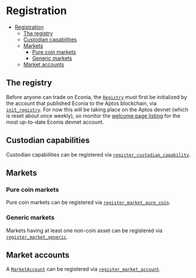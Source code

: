 # Registration

- [Registration](#registration)
  - [The registry](#the-registry)
  - [Custodian capabilities](#custodian-capabilities)
  - [Markets](#markets)
    - [Pure coin markets](#pure-coin-markets)
    - [Generic markets](#generic-markets)
  - [Market accounts](#market-accounts)

## The registry

Before anyone can trade on Econia, the [`Registry`](../../../src/move/econia/build/Econia/docs/registry.md#0xc0deb00c_registry_Registry) must first be initialized by the account that published Econia to the Aptos blockchain, via [`init_registry`](../../../src/move/econia/build/Econia/docs/registry.md#0xc0deb00c_registry_init_registry).
For now this will be taking place on the Aptos devnet (which is reset about once weekly), so monitor the [welcome page listing](../welcome.md#devnet-account) for the most up-to-date Econia devnet account.

## Custodian capabilities

Custodian capabilities can be registered via
[`register_custodian_capability`](../../../src/move/econia/build/Econia/docs/registry.md#0xc0deb00c_registry_register_custodian_capability).

## Markets

### Pure coin markets

Pure coin markets can be registered via
[`register_market_pure_coin`](../../../src/move/econia/build/Econia/docs/market.md#0xc0deb00c_market_register_market_pure_coin).

### Generic markets

Markets having at least one non-coin asset can be registered via [`register_market_generic`](../../../src/move/econia/build/Econia/docs/market.md#0xc0deb00c_market_register_market_generic).

## Market accounts

A [`MarketAccount`](../../../src/move/econia/build/Econia/docs/user.md#0xc0deb00c_user_MarketAccount) can be registered via [`register_market_account`](../../../src/move/econia/build/Econia/docs/user.md#0xc0deb00c_user_register_market_account).
